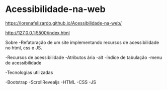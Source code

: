 # Acessibilidade-na-web
 https://lorenafelizardo.github.io/Acessibilidade-na-web/
 
 http://127.0.0.1:5500/index.html
 

 Sobre
-Refatoração de um site implementando recursos de acessibilidade no html, css e JS.

-Recursos de acessibilidade
-Atributos ária
-alt
-índice de tabulação
-menu de acessibilidade


-Tecnologias utilizadas

-Bootstrap
-ScrollRevealjs
-HTML
-CSS
-JS

